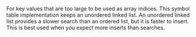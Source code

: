 For key values that are too large to be used as array indices. This symbol
table implementation keeps an unordered linked list. An unordered linked list provides a
slower search than an ordered list, but it is faster to insert. This
is best used when you expect more inserts than searches.
